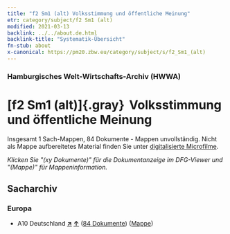 ```yaml
---
title: "f2 Sm1 (alt) Volksstimmung und öffentliche Meinung"
etr: category/subject/f2 Sm1 (alt)
modified: 2021-03-13
backlink: ../../about.de.html
backlink-title: "Systematik-Übersicht"
fn-stub: about
x-canonical: https://pm20.zbw.eu/category/subject/s/f2_Sm1_(alt)
---
```


### Hamburgisches Welt-Wirtschafts-Archiv (HWWA)
# [f2 Sm1 (alt)]{.gray}&#8201; Volksstimmung und öffentliche Meinung&#160; 




Insgesamt 1 Sach-Mappen, 84 Dokumente - Mappen unvollständig.
Nicht als Mappe aufbereitetes Material finden Sie unter [digitalisierte Microfilme](/film/h1_sh.de.html).

_Klicken Sie "(xy Dokumente)" für die Dokumentanzeige im DFG-Viewer und "(Mappe)" für Mappeninformation._

## Sacharchiv




### Europa

- A10 Deutschland [**&nearr;**](../../../geo/i/126128/about.de.html "Deutschland (alle Mappen)") [**&uarr;**](../../../geo/about.de.html#A10 "Ländersystematik") (<a href="https://pm20.zbw.eu/dfgview/sh/126128,144287" title="über: Deutschland : Volksstimmung und öffentliche Meinung" target="_blank">84 Dokumente</a>) ([Mappe](../../../../folder/sh/1261xx/126128/1442xx/144287/about.de.html))


